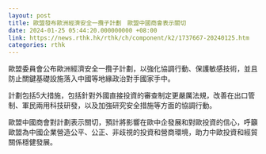 ```yaml
---
layout: post
title: 歐盟發布歐洲經濟安全一攬子計劃　歐盟中國商會表示關切
date: 2024-01-25 05:44:20.000000000 +08:00
link: https://news.rthk.hk/rthk/ch/component/k2/1737667-20240125.htm
categories: rthk
---
```


歐盟委員會公布歐洲經濟安全一攬子計劃，以強化協調行動、保護敏感技術，並且防止關鍵基礎設施落入中國等地緣政治對手國家手中。

計劃包括5大措施，包括針對外國直接投資的審查制定更嚴厲法規，改善在出口管制、軍民兩用科技研發，以及加強研究安全措施等方面的協調行動。

歐盟中國商會對計劃表示關切，預計將影響在歐中企發展和對歐投資的信心，呼籲歐盟為中國企業營造公平、公正、非歧視的投資和營商環境，助力中歐投資和經貿關係穩健發展。
